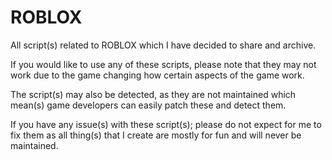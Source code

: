 # ROBLOX

All script(s) related to ROBLOX which I have decided to share and archive.

If you would like to use any of these scripts, please note that they may not work due to
the game changing how certain aspects of the game work.

The script(s) may also be detected, as they are not maintained which mean(s) game developers can easily patch these and detect them.

If you have any issue(s) with these script(s); please do not expect for me to fix them as all thing(s) that I create are mostly for fun and will never be maintained.
